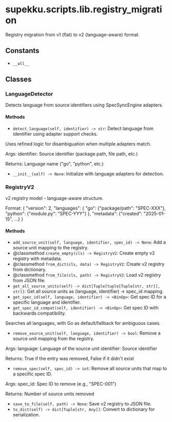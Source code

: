 # supekku.scripts.lib.registry_migration

Registry migration from v1 (flat) to v2 (language-aware) format.

## Constants

- `__all__`

## Classes

### LanguageDetector

Detects language from source identifiers using SpecSyncEngine adapters.

#### Methods

- `detect_language(self, identifier) -> str`: Detect language from identifier using adapter support checks.

Uses refined logic for disambiguation when multiple adapters match.

Args:
    identifier: Source identifier (package path, file path, etc.)

Returns:
    Language name ("go", "python", etc.)
- `__init__(self) -> None`: Initialize with language adapters for detection.

### RegistryV2

v2 registry model - language-aware structure.

Format: {
    "version": 2,
    "languages": {
        "go": {"package/path": "SPEC-XXX"},
        "python": {"module.py": "SPEC-YYY"}
    },
    "metadata": {"created": "2025-01-15", ...}
}

#### Methods

- `add_source_unit(self, language, identifier, spec_id) -> None`: Add a source unit mapping to the registry.
- @classmethod `create_empty(cls) -> RegistryV2`: Create empty v2 registry with metadata.
- @classmethod `from_dict(cls, data) -> RegistryV2`: Create v2 registry from dictionary.
- @classmethod `from_file(cls, path) -> RegistryV2`: Load v2 registry from JSON file.
- `get_all_source_units(self) -> dict[Tuple[tuple[Tuple[str, str]], str]]`: Get all source units as (language, identifier) -> spec_id mapping.
- `get_spec_id(self, language, identifier) -> <BinOp>`: Get spec ID for a specific language and identifier.
- `get_spec_id_compat(self, identifier) -> <BinOp>`: Get spec ID with backwards compatibility.

Searches all languages, with Go as default/fallback for ambiguous cases.
- `remove_source_unit(self, language, identifier) -> bool`: Remove a source unit mapping from the registry.

Args:
    language: Language of the source unit
    identifier: Source identifier

Returns:
    True if the entry was removed, False if it didn't exist
- `remove_spec(self, spec_id) -> int`: Remove all source units that map to a specific spec ID.

Args:
    spec_id: Spec ID to remove (e.g., "SPEC-001")

Returns:
    Number of source units removed
- `save_to_file(self, path) -> None`: Save v2 registry to JSON file.
- `to_dict(self) -> dict[Tuple[str, Any]]`: Convert to dictionary for serialization.
